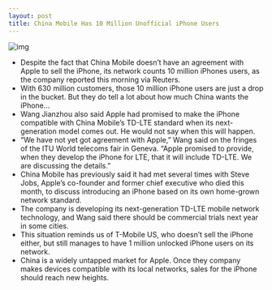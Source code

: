 ```yaml
---
layout: post
title: China Mobile Has 10 Million Unofficial iPhone Users
---
```

![img](http://media.idownloadblog.com/wp-content/uploads/2011/10/china-mobile-logo.jpg)
* Despite the fact that China Mobile doesn’t have an agreement with Apple to sell the iPhone, its network counts 10 million iPhones users, as the company reported this morning via Reuters.
* With 630 million customers, those 10 million iPhone users are just a drop in the bucket. But they do tell a lot about how much China wants the iPhone…
* Wang Jianzhou also said Apple had promised to make the iPhone compatible with China Mobile’s TD-LTE standard when its next-generation model comes out. He would not say when this will happen.
* “We have not yet got agreement with Apple,” Wang said on the fringes of the ITU World telecoms fair in Geneva. “Apple promised to provide, when they develop the iPhone for LTE, that it will include TD-LTE. We are discussing the details.”
* China Mobile has previously said it had met several times with Steve Jobs, Apple’s co-founder and former chief executive who died this month, to discuss introducing an iPhone based on its own home-grown network standard.
* The company is developing its next-generation TD-LTE mobile network technology, and Wang said there should be commercial trials next year in some cities.
* This situation reminds us of T-Mobile US, who doesn’t sell the iPhone either, but still manages to have 1 million unlocked iPhone users on its network.
* China is a widely untapped market for Apple. Once they company makes devices compatible with its local networks, sales for the iPhone should reach new heights.

